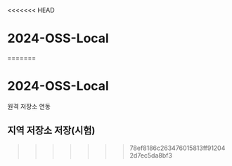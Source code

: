 <<<<<<< HEAD
# 2024-OSS-Local
=======
# 2024-OSS-Local
원격 저장소 연동

## 지역 저장소 저장(시험)
>>>>>>> 78ef8186c263476015813ff912042d7ec5da8bf3
